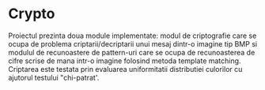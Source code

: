 # Crypto
Proiectul prezinta doua module implementate: modul de criptografie care se ocupa de problema criptarii/decriptarii unui mesaj dintr-o imagine tip BMP si modulul de recunoastere de pattern-uri care se ocupa de recunoasterea de cifre scrise de mana intr-o imagine folosind metoda template matching. Criptarea este testata prin evaluarea uniformitatii distributiei culorilor cu ajutorul testului "chi-patrat'.
